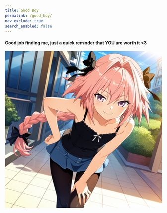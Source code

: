 ```yaml
---
title: Good Boy
permalink: /good_boy/
nav_exclude: true
search_enabled: false
---
```


#### Good job finding me, just a quick reminder that YOU are worth it <3
![](../../assets/images/astolfo.jpg)

<!-- Linking it with https does NOT work -->